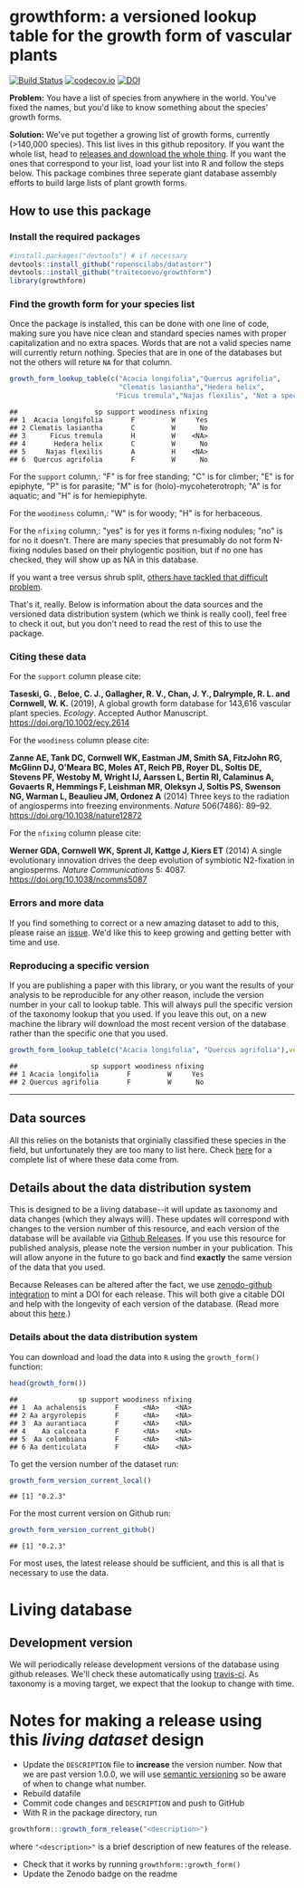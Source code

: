 
growthform: a versioned lookup table for the growth form of vascular plants
===========================================================================

[![Build Status](https://travis-ci.org/traitecoevo/growthform.png?branch=master)](https://travis-ci.org/traitecoevo/taxonlookup) [![codecov.io](https://codecov.io/github/traitecoevo/growthform/coverage.svg?branch=master)](https://codecov.io/github/traitecoevo/growthform?branch=master) [![DOI](https://zenodo.org/badge/161406874.svg)](https://zenodo.org/badge/latestdoi/161406874)

**Problem:** You have a list of species from anywhere in the world. You've fixed the names, but you'd like to know something about the species' growth forms.

**Solution:** We've put together a growing list of growth forms, currently (&gt;140,000 species). This list lives in this github repository. If you want the whole list, head to [releases and download the whole thing](https://github.com/traitecoevo/growthform/releases). If you want the ones that correspond to your list, load your list into R and follow the steps below. This package combines three seperate giant database assembly efforts to build large lists of plant growth forms.

How to use this package
-----------------------

### Install the required packages

``` r
#install.packages("devtools") # if necessary
devtools::install_github("ropenscilabs/datastorr")
devtools::install_github("traitecoevo/growthform")
library(growthform)
```

### Find the growth form for your species list

Once the package is installed, this can be done with one line of code, making sure you have nice clean and standard species names with proper capitalization and no extra spaces. Words that are not a valid species name will currently return nothing. Species that are in one of the databases but not the others will reture `NA` for that column.

``` r
growth_form_lookup_table(c("Acacia longifolia","Quercus agrifolia",
                           "Clematis lasiantha","Hedera helix",
                          "Ficus tremula","Najas flexilis", "Not a species"))
```

    ##                   sp support woodiness nfixing
    ## 1  Acacia longifolia       F         W     Yes
    ## 2 Clematis lasiantha       C         W      No
    ## 3      Ficus tremula       H         W    <NA>
    ## 4       Hedera helix       C         W      No
    ## 5     Najas flexilis       A         H    <NA>
    ## 6  Quercus agrifolia       F         W      No

For the `support` column,: "F" is for free standing; "C" is for climber; "E" is for epiphyte, "P" is for parasite; "M" is for (holo)-mycoheterotroph; "A" is for aquatic; and "H" is for hemiepiphyte.

For the `woodiness` column,: "W" is for woody; "H" is for herbaceous.

For the `nfixing` column,: "yes" is for yes it forms n-fixing nodules; "no" is for no it doesn't. There are many species that presumably do not form N-fixing nodules based on their phylogentic position, but if no one has checked, they will show up as NA in this database.

If you want a tree versus shrub split, [others have tackled that difficult problem](https://www.bbc.com/news/science-environment-39492977).

That's it, really. Below is information about the data sources and the versioned data distribution system (which we think is really cool), feel free to check it out, but you don't need to read the rest of this to use the package.

### Citing these data

For the `support` column please cite:

**Taseski, G. , Beloe, C. J., Gallagher, R. V., Chan, J. Y., Dalrymple, R. L. and Cornwell, W. K.** (2019), A global growth form database for 143,616 vascular plant species. *Ecology*. Accepted Author Manuscript. <https://doi.org/10.1002/ecy.2614>

For the `woodiness` column please cite:

**Zanne AE, Tank DC, Cornwell WK, Eastman JM, Smith SA, FitzJohn RG, McGlinn DJ, O'Meara BC, Moles AT, Reich PB, Royer DL, Soltis DE, Stevens PF, Westoby M, Wright IJ, Aarssen L, Bertin RI, Calaminus A, Govaerts R, Hemmings F, Leishman MR, Oleksyn J, Soltis PS, Swenson NG, Warman L, Beaulieu JM, Ordonez A** (2014) Three keys to the radiation of angiosperms into freezing environments. *Nature* 506(7486): 89–92. <https://doi.org/10.1038/nature12872>

For the `nfixing` column please cite:

**Werner GDA, Cornwell WK, Sprent JI, Kattge J, Kiers ET** (2014) A single evolutionary innovation drives the deep evolution of symbiotic N2-fixation in angiosperms. *Nature Communications* 5: 4087. <https://doi.org/10.1038/ncomms5087>

### Errors and more data

If you find something to correct or a new amazing dataset to add to this, please raise an [issue](https://github.com/traitecoevo/growthform/issues). We'd like this to keep growing and getting better with time and use.

### Reproducing a specific version

If you are publishing a paper with this library, or you want the results of your analysis to be reproducible for any other reason, include the version number in your call to lookup table. This will always pull the specific version of the taxonomy lookup that you used. If you leave this out, on a new machine the library will download the most recent version of the database rather than the specific one that you used.

``` r
growth_form_lookup_table(c("Acacia longifolia", "Quercus agrifolia"),version="0.2.3")
```

    ##                  sp support woodiness nfixing
    ## 1 Acacia longifolia       F         W     Yes
    ## 2 Quercus agrifolia       F         W      No

------------------------------------------------------------------------

Data sources
------------

All this relies on the botanists that orginially classified these species in the field, but unfortunately they are too many to list here. Check [here](https://github.com/traitecoevo/growthform/tree/master/database_assembly_information/original_references) for a complete list of where these data come from.

Details about the data distribution system
------------------------------------------

This is designed to be a living database--it will update as taxonomy and data changes (which they always will). These updates will correspond with changes to the version number of this resource, and each version of the database will be available via [Github Releases](http://docs.travis-ci.com/user/deployment/releases/). If you use this resource for published analysis, please note the version number in your publication. This will allow anyone in the future to go back and find **exactly** the same version of the data that you used.

Because Releases can be altered after the fact, we use [zenodo-github integration](https://guides.github.com/activities/citable-code/) to mint a DOI for each release. This will both give a citable DOI and help with the longevity of each version of the database. (Read more about this [here](https://www.software.ac.uk/blog/2016-09-26-making-code-citable-zenodo-and-github).)

### Details about the data distribution system

You can download and load the data into `R` using the `growth_form()` function:

``` r
head(growth_form())
```

    ##               sp support woodiness nfixing
    ## 1  Aa achalensis       F      <NA>    <NA>
    ## 2 Aa argyrolepis       F      <NA>    <NA>
    ## 3  Aa aurantiaca       F      <NA>    <NA>
    ## 4    Aa calceata       F      <NA>    <NA>
    ## 5  Aa colombiana       F      <NA>    <NA>
    ## 6 Aa denticulata       F      <NA>    <NA>

To get the version number of the dataset run:

``` r
growth_form_version_current_local()
```

    ## [1] "0.2.3"

For the most current version on Github run:

``` r
growth_form_version_current_github()
```

    ## [1] "0.2.3"

For most uses, the latest release should be sufficient, and this is all that is necessary to use the data.

Living database
===============

Development version
-------------------

We will periodically release development versions of the database using github releases. We'll check these automatically using [travis-ci](http://travis-ci.org). As taxonomy is a moving target, we expect that the lookup to change with time.

Notes for making a release using this *living dataset* design
=============================================================

-   Update the `DESCRIPTION` file to **increase** the version number. Now that we are past version 1.0.0, we will use [semantic versioning](http://semver.org/) so be aware of when to change what number.
-   Rebuild datafile
-   Commit code changes and `DESCRIPTION` and push to GitHub
-   With R in the package directory, run

``` r
growthform:::growth_form_release("<description>")
```

where `"<description>"` is a brief description of new features of the release.

-   Check that it works by running `growthform::growth_form()`
-   Update the Zenodo badge on the readme
